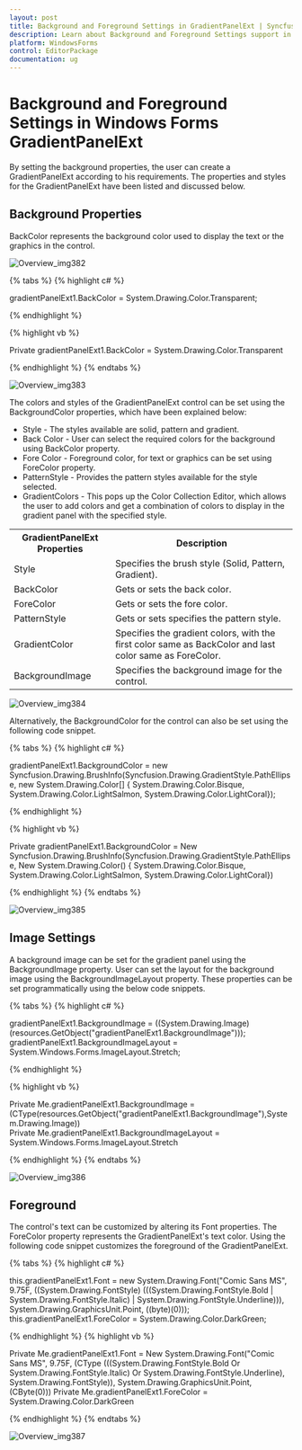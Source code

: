 ```yaml
---
layout: post
title: Background and Foreground Settings in GradientPanelExt | Syncfusion
description: Learn about Background and Foreground Settings support in Syncfusion Windows Forms GradientPanelExt control and more details.
platform: WindowsForms
control: EditorPackage 
documentation: ug
---
```

# Background and Foreground Settings in Windows Forms GradientPanelExt

By setting the background properties, the user can create a GradientPanelExt according to his requirements. The properties and styles for the GradientPanelExt have been listed and discussed below.

## Background Properties

BackColor represents the background color used to display the text or the graphics in the control.

![Overview_img382](GradientPanelExt_images/Overview_img382.jpeg)

{% tabs %}
{% highlight c# %}

gradientPanelExt1.BackColor = System.Drawing.Color.Transparent;

{% endhighlight %}

{% highlight vb %}

Private gradientPanelExt1.BackColor = System.Drawing.Color.Transparent

{% endhighlight %}
{% endtabs %}

![Overview_img383](GradientPanelExt_images/Overview_img383.jpeg)

The colors and styles of the GradientPanelExt control can be set using the BackgroundColor properties, which have been explained below:

* Style - The styles available are solid, pattern and gradient.
* Back Color - User can select the required colors for the background using BackColor property.
* Fore Color - Foreground color, for text or graphics can be set using ForeColor property.
* PatternStyle - Provides the pattern styles available for the style selected.
* GradientColors - This pops up the Color Collection Editor, which allows the user to add colors and get a combination of colors to display in the gradient panel with the specified style.

<table>
<tr>
<th>
GradientPanelExt Properties</th><th>
Description</th></tr>
<tr>
<td>
Style</td><td>
Specifies the brush style (Solid, Pattern, Gradient).</td></tr>
<tr>
<td>
BackColor</td><td>
Gets or sets the back color.</td></tr>
<tr>
<td>
ForeColor</td><td>
Gets or sets the fore color.</td></tr>
<tr>
<td>
PatternStyle</td><td>
Gets or sets specifies the pattern style.</td></tr>
<tr>
<td>
GradientColor</td><td>
Specifies the gradient colors, with the first color same as BackColor and last color same as ForeColor.</td></tr>
<tr>
<td>
BackgroundImage</td><td>
Specifies the background image for the control.</td></tr>
</table>

![Overview_img384](GradientPanelExt_images/Overview_img384.jpeg)

Alternatively, the BackgroundColor for the control can also be set using the following code snippet.

{% tabs %}
{% highlight c# %}

gradientPanelExt1.BackgroundColor = new Syncfusion.Drawing.BrushInfo(Syncfusion.Drawing.GradientStyle.PathEllipse, new     System.Drawing.Color[] {
System.Drawing.Color.Bisque,
System.Drawing.Color.LightSalmon,
System.Drawing.Color.LightCoral});

{% endhighlight  %}

{% highlight vb %}

Private gradientPanelExt1.BackgroundColor = New Syncfusion.Drawing.BrushInfo(Syncfusion.Drawing.GradientStyle.PathEllipse, New System.Drawing.Color() {
System.Drawing.Color.Bisque, System.Drawing.Color.LightSalmon, System.Drawing.Color.LightCoral})

{% endhighlight  %}
{% endtabs %}

![Overview_img385](GradientPanelExt_images/Overview_img385.jpeg)

## Image Settings

A background image can be set for the gradient panel using the BackgroundImage property. User can set the layout for the background image using the BackgroundImageLayout property. These properties can be set programmatically using the below code snippets.

{% tabs %}
{% highlight c# %}

gradientPanelExt1.BackgroundImage = ((System.Drawing.Image)(resources.GetObject("gradientPanelExt1.BackgroundImage")));                
gradientPanelExt1.BackgroundImageLayout = System.Windows.Forms.ImageLayout.Stretch;

{% endhighlight  %}

{% highlight vb %}

Private Me.gradientPanelExt1.BackgroundImage = (CType(resources.GetObject("gradientPanelExt1.BackgroundImage"),System.Drawing.Image))   
Private Me.gradientPanelExt1.BackgroundImageLayout = System.Windows.Forms.ImageLayout.Stretch

{% endhighlight  %}
{% endtabs %}

![Overview_img386](GradientPanelExt_images/Overview_img386.jpeg)

## Foreground

The control's text can be customized by altering its Font properties. The ForeColor property represents the GradientPanelExt's text color. Using the following code snippet customizes the foreground of the GradientPanelExt.

{% tabs %}
{% highlight c# %}

this.gradientPanelExt1.Font = new System.Drawing.Font("Comic Sans MS", 9.75F, ((System.Drawing.FontStyle)                                   (((System.Drawing.FontStyle.Bold | System.Drawing.FontStyle.Italic)
| System.Drawing.FontStyle.Underline))), System.Drawing.GraphicsUnit.Point, ((byte)(0)));
this.gradientPanelExt1.ForeColor = System.Drawing.Color.DarkGreen;

{% endhighlight  %}
{% highlight vb %}

Private Me.gradientPanelExt1.Font = New System.Drawing.Font("Comic Sans MS", 9.75F, (CType                                                  (((System.Drawing.FontStyle.Bold Or System.Drawing.FontStyle.Italic) Or System.Drawing.FontStyle.Underline),                              System.Drawing.FontStyle)), System.Drawing.GraphicsUnit.Point, (CByte(0)))
Private Me.gradientPanelExt1.ForeColor = System.Drawing.Color.DarkGreen

{% endhighlight  %}
{% endtabs %}

![Overview_img387](GradientPanelExt_images/Overview_img387.jpeg)
